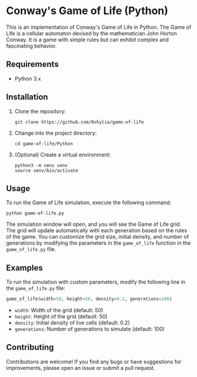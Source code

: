 # Conway's Game of Life (Python)

This is an implementation of Conway's Game of Life in Python. The Game of Life is a cellular automaton devised by the mathematician John Horton Conway. It is a game with simple rules but can exhibit complex and fascinating behavior.

## Requirements

- Python 3.x

## Installation

1. Clone the repository:

   ```shell
   git clone https://github.com/0xhylia/game-of-life
   ```

2. Change into the project directory:

   ```shell
   cd game-of-life/Python
   ```

3. (Optional) Create a virtual environment:

   ```shell
   python3 -m venv venv
   source venv/bin/activate
   ```

## Usage

To run the Game of Life simulation, execute the following command:

```shell
python game-of-life.py
```

The simulation window will open, and you will see the Game of Life grid. The grid will update automatically with each generation based on the rules of the game. You can customize the grid size, initial density, and number of generations by modifying the parameters in the `game_of_life` function in the `game_of_life.py` file.

## Examples

To run the simulation with custom parameters, modify the following line in the `game_of_life.py` file:

```python
game_of_life(width=50, height=50, density=0.2, generations=100)
```

- `width`: Width of the grid (default: 50)
- `height`: Height of the grid (default: 50)
- `density`: Initial density of live cells (default: 0.2)
- `generations`: Number of generations to simulate (default: 100)

## Contributing

Contributions are welcome! If you find any bugs or have suggestions for improvements, please open an issue or submit a pull request.
